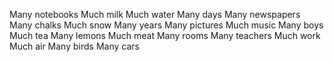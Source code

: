 Many notebooks
Much milk
Much water
Many days
Many newspapers
Many chalks
Much snow
Many years
Many pictures
Much music
Many boys
Much tea
Many lemons
Much meat
Many rooms
Many teachers
Much work
Much air
Many birds
Many cars